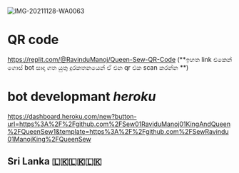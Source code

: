 ![IMG-20211128-WA0063](https://user-images.githubusercontent.com/94382409/144757566-1eff7db0-8ed8-4a2d-9851-b504a2de38e4.jpg)

# QR code 
https://replit.com/@RavinduManoj/Queen-Sew-QR-Code
(**ඉහත link එකෙන් ගොස් bot සාදා ගත යුතු දුරකතනයෙන් ඒ එන qr එක scan කරන්න **)

# bot developmant _heroku_
https://dashboard.heroku.com/new?button-url=https%3A%2F%2Fgithub.com%2FSew01RaviduManoj01KingAndQueen%2FQueenSew1&template=https%3A%2F%2Fgithub.com%2FSewRavindu01ManojKing%2FQueenSew
## Sri Lanka 🇱🇰🇱🇰🇱🇰
